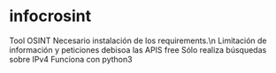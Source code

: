 # infocrosint
Tool OSINT
Necesario instalación de los requirements.\n
Limitación de información y peticiones debisoa las APIS free
Sólo realiza búsquedas sobre IPv4
Funciona con python3
